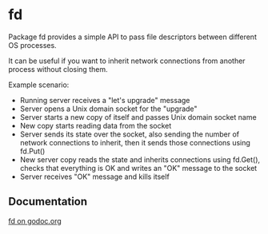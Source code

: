 # fd

Package fd provides a simple API to pass file descriptors
between different OS processes.

It can be useful if you want to inherit network connections
from another process without closing them.

Example scenario:

 * Running server receives a "let's upgrade" message
 * Server opens a Unix domain socket for the "upgrade"
 * Server starts a new copy of itself and passes Unix domain
   socket name
 * New copy starts reading data from the socket
 * Server sends its state over the socket, also sending the number
   of network connections to inherit, then it sends those connections
   using fd.Put()
 * New server copy reads the state and inherits connections using fd.Get(),
   checks that everything is OK and writes an "OK" message to the socket
 * Server receives "OK" message and kills itself

## Documentation

[fd on godoc.org](http://godoc.org/github.com/ftrvxmtrx/fd)
